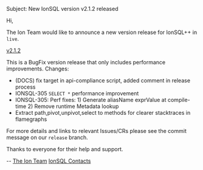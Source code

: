 Subject: New IonSQL version v2.1.2 released

Hi,

The Ion Team would like to announce a new version release for IonSQL++ in `live`.

[v2.1.2](https://code.amazon.com/packages/IonSQLSandbox/releases/2.x.200159.0)

This is a BugFix version release that only includes performance improvements. Changes:
* (DOCS) fix target in api-compliance script, added comment in release process
* IONSQL-305 `SELECT *` performance improvement
* IONSQL-305: Perf fixes: 1) Generate aliasName exprValue at compile-time 2) Remove runtime Metadata lookup
* Extract path,pivot,unpivot,select to methods for clearer stacktraces in flamegraphs

For more details and links to relevant Issues/CRs please see the commit message on our `release` branch.

Thanks to everyone for their help and support.

--
[The Ion Team](https://w.amazon.com/index.php/Team%20Ion)
[IonSQL Contacts](https://w.amazon.com/index.php/Ion/SQL%2B%2B#Communication)
